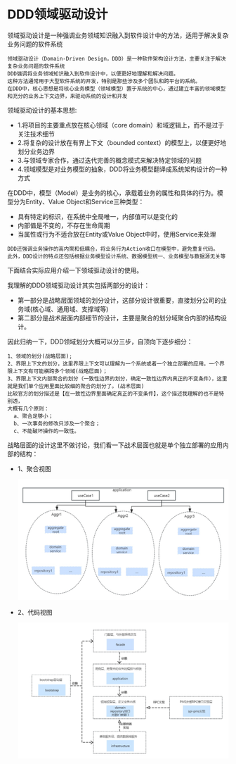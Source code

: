 # DDD领域驱动设计

领域驱动设计是一种强调业务领域知识融入到软件设计中的方法，适用于解决复杂业务问题的软件系统

```
领域驱动设计（Domain-Driven Design，DDD）是一种软件架构设计方法，主要关注于解决复杂业务问题的软件系统
DDD强调将业务领域知识融入到软件设计中，以便更好地理解和解决问题。
这种方法通常用于大型软件系统的开发，特别是那些涉及多个团队和跨平台的系统。
在DDD中，核心思想是将核心业务模型（领域模型）置于系统的中心，通过建立丰富的领域模型和充分的业务上下文边界，来驱动系统的设计和开发
```

领域驱动设计的基本思想:
- 1.将项目的主要重点放在核心领域（core domain）和域逻辑上，而不是过于关注技术细节
- 2.将复杂的设计放在有界上下文（bounded context）的模型上，以便更好地划分业务边界
- 3.与领域专家合作，通过迭代完善的概念模式来解决特定领域的问题
- 4.领域模型是对业务模型的抽象，DDD将业务模型翻译成系统架构设计的一种方式

在DDD中，模型（Model）是业务的核心，承载着业务的属性和具体的行为。模型分为Entity、Value Object和Service三种类型：

- 具有特定的标识，在系统中全局唯一，内部值可以是变化的
- 内部值是不变的，不存在生命周期
- 当属性或行为不适合放在Entity或Value Object中时，使用Service来处理

```
DDD还强调业务操作的高内聚和低耦合，将业务行为Action收口在模型中，避免重复代码。
此外，DDD设计的特点还包括根据业务模型设计系统、数据模型统一、业务模型与数据源无关等
```


下面结合实际应用介绍一下领域驱动设计的使用。

我理解的DDD领域驱动设计其实包括两部分的设计：

- 第一部分是战略层面领域的划分设计，这部分设计很重要，直接划分公司的业务域(核心域、通用域、支撑域等)
- 第二部分是战术层面内部细节的设计，主要是聚合的划分域聚合内部的结构设计。

因此归纳一下，DDD领域划分大概可以分三步，自顶向下逐步细分：

```
1、领域的划分(战略层面);
2、界限上下文的划分，这里界限上下文可以理解为一个系统或者一个独立部署的应用，一个界限上下文有可能横跨多个领域(战略层面)；
3、界限上下文内部聚合的划分（一致性边界的划分，确定一致性边界内真正的不变条件），这里就是我们单个应用里面比较细的聚合的划分了。(战术层面)
比较官方的划分描述是【在一致性边界里面确定真正的不变条件】，这个描述我理解的也不是特别透，
大概有几个原则：
  a、聚合足够小；
  b、一次事务的修改只涉及一个聚合；
  c、不能破坏操作的一致性。
```

战略层面的设计这里不做讨论，我们看一下战术层面也就是单个独立部署的应用内部的结构：

- 1、聚合视图

  ![aggregation](image/aggregation.png)

- 2、代码视图

  ![ddd](image/ddd.png)
